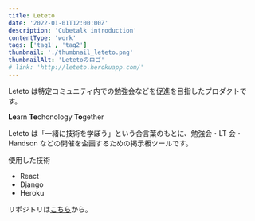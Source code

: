 ```yaml
---
title: Leteto
date: '2022-01-01T12:00:00Z'
description: 'Cubetalk introduction'
contentType: 'work'
tags: ['tag1', 'tag2']
thumbnail: './thumbnail_leteto.png'
thumbnailAlt: 'Letetoのロゴ'
# link: 'http://leteto.herokuapp.com/'
---
```


Leteto は特定コミュニティ内での勉強会などを促進を目指したプロダクトです。

**Le**arn **Te**chonology **To**gether

Leteto は「一緒に技術を学ぼう」という合言葉のもとに、勉強会・LT 会・Handson などの開催を企画するための掲示板ツールです。

使用した技術
* React
* Django
* Heroku

リポジトリは[こちら](https://github.com/cpslab/leteto)から。
